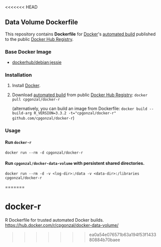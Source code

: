 <<<<<<< HEAD
## Data Volume Dockerfile

This repository contains **Dockerfile** for [Docker](https://www.docker.com/)'s [automated build](https://registry.hub.docker.com/u/dockerfile/cpgonzal/) published to the public [Docker Hub Registry](https://registry.hub.docker.com/).


### Base Docker Image

* [dockerhub/debian:jessie](https://hub.docker.com/r/_/debian/)

### Installation

1. Install [Docker](https://www.docker.com/).

2. Download [automated build](https://registry.hub.docker.com/u/dockerfile/cpgonzal/) from public [Docker Hub Registry](https://registry.hub.docker.com/): `docker pull cpgonzal/docker-r`

   (alternatively, you can build an image from Dockerfile: `docker build --build-arg R_VERSION=3.3.2 -t="cpgonzal/docker-r" github.com/cpgonzal/docker-r`)


### Usage

#### Run `docker-r`

    docker run --rm -d cpgonzal/docker-r

#### Run `cpgonzal/docker-data-volume` with persistent shared directories.

    docker run --rm -d -v <log-dir>:/data -v <data-dir>:/libraries cpgonzal/docker-r
=======
# docker-r
R Dockerfile for trusted automated Docker builds. https://hub.docker.com/r/cpgonzal/docker-data-volume/ 
>>>>>>> ea0a54e076571b63a194f53f143380884b70baee
